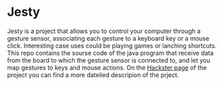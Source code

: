 # Jesty

Jesty is a project that allows you to control your computer through a gesture sensor, associating each gesture to a keyboard key or a mouse click. Interesting case uses could be playing games or lanching shortcuts. 
This repo contains the sourse code of the java program that receive data from the board to which the gesture sensor is connected to, and let you map gestures to keys and mouse actions.
On the [Hackster page](https://www.hackster.io/Momy93/jesty-control-your-pc-with-gestures-5d4a3e) of the project you can find a more dateiled descripion of the prject.
